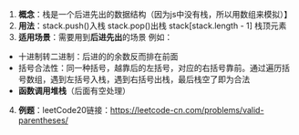 1. **概念**：栈是一个后进先出的数据结构（因为js中没有栈，所以用数组来模拟）】
2. **用法**：stack.push()入栈
            stack.pop()出栈
            stack[stack.length - 1] 栈顶元素
3. **适用场景**：需要用到**后进先出**的场景
例如： 
+ 十进制转二进制：后进的的余数反而排在前面
+ 括号合法性：同一种括号，越靠后的左括号，对应的右括号靠前。通过遍历括号数组，遇到左括号入栈，遇到右括号出栈，最后栈空了即为合法
+ **函数调用堆栈**（后面有空处理）
4. **例题**：leetCode20链接：https://leetcode-cn.com/problems/valid-parentheses/